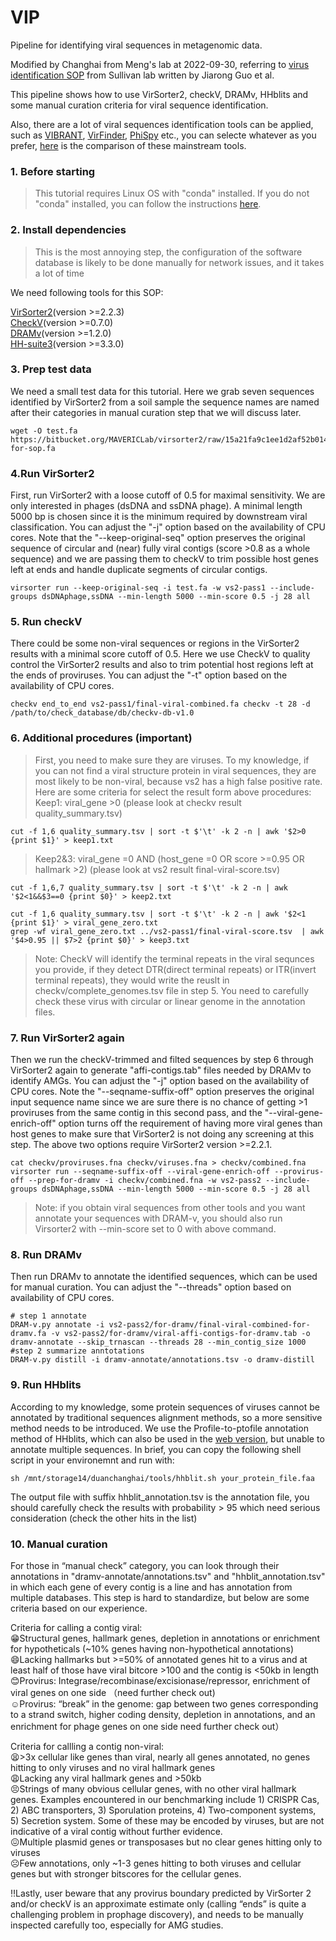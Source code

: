 # VIP

Pipeline for identifying viral sequences in metagenomic data.  

Modified by Changhai from Meng's lab at 2022-09-30, referring to [virus identification SOP](https://www.protocols.io/view/viral-sequence-identification-sop-with-virsorter2-5qpvoyqebg4o/v3?step=3) from Sullivan lab written by Jiarong Guo et al.  

This pipeline shows how to use VirSorter2, checkV, DRAMv, HHblits and some manual curation criteria for viral sequence identification.  

Also, there are a lot of viral sequences identification tools can be applied, such as [VIBRANT](https://github.com/AnantharamanLab/VIBRANT), [VirFinder](https://github.com/jessieren/VirFinder), [PhiSpy](https://github.com/linsalrob/PhiSpy) etc., you can selecte whatever as you prefer, [here](https://github.com/linsalrob/ProphagePredictionComparisons) is the comparison of these mainstream tools.  

### 1. Before starting
>This tutorial requires Linux OS with "conda" installed.  If you do not "conda" installed, you can follow the instructions [here](https://docs.conda.io/projects/conda/en/latest/user-guide/install/linux.html).  

### 2. Install dependencies
>This is the most annoying step,  the configuration of the software database is likely to be done manually for network issues, and it takes a lot of time  


We need following tools for this SOP:

[VirSorter2](https://github.com/jiarong/VirSorter2)(version >=2.2.3)  
[CheckV](https://bitbucket.org/berkeleylab/checkv/src/master/)(version >=0.7.0)  
[DRAMv](https://github.com/WrightonLabCSU/DRAM)(version >=1.2.0)  
[HH-suite3](https://github.com/soedinglab/hh-suite)(version >=3.3.0)  

### 3. Prep test data
We need a small test data for this tutorial. Here we grab seven sequences identified by VirSorter2 from a soil sample the sequence names are named after their categories in manual curation step that we will discuss later.

```
wget -O test.fa https://bitbucket.org/MAVERICLab/virsorter2/raw/15a21fa9c1ee1d2af52b0148b167292e549d356e/test/test-for-sop.fa
```

### 4.Run VirSorter2
First, run VirSorter2 with a loose cutoff of 0.5 for maximal sensitivity. We are only interested in phages (dsDNA and ssDNA phage). A minimal length 5000 bp is chosen since it is the minimum required by downstream viral classification. You can adjust the "-j" option based on the availability of CPU cores. Note that the "--keep-original-seq" option preserves the original sequence of circular and (near) fully viral contigs (score >0.8 as a whole sequence) and we are passing them to checkV to trim possible host genes left at ends and handle duplicate segments of circular contigs.
```
virsorter run --keep-original-seq -i test.fa -w vs2-pass1 --include-groups dsDNAphage,ssDNA --min-length 5000 --min-score 0.5 -j 28 all
```
### 5. Run checkV

There could be some non-viral sequences or regions in the VirSorter2 results with a minimal score cutoff of 0.5. Here we use CheckV to quality control the VirSorter2 results and also to trim potential host regions left at the ends of proviruses. You can adjust the "-t" option based on the availability of CPU cores.
```
checkv end_to_end vs2-pass1/final-viral-combined.fa checkv -t 28 -d /path/to/check_database/db/checkv-db-v1.0
```
### 6. Additional procedures (important)
> First, you need to make sure they are viruses. To my knowledge, if you can not find a viral structure protein in viral sequences, they are most likely to be non-viral, because vs2 has a high false positive rate.
> Here are some criteria for select the result form above procedures:  
> Keep1: viral_gene >0  (please look at checkv result quality_summary.tsv)  
```
cut -f 1,6 quality_summary.tsv | sort -t $'\t' -k 2 -n | awk '$2>0 {print $1}' > keep1.txt
```
> Keep2&3: viral_gene =0 AND (host_gene =0 OR score >=0.95 OR hallmark >2) (please look at vs2 result final-viral-score.tsv)  
```
cut -f 1,6,7 quality_summary.tsv | sort -t $'\t' -k 2 -n | awk '$2<1&&$3==0 {print $0}' > keep2.txt 
```
```
cut -f 1,6 quality_summary.tsv | sort -t $'\t' -k 2 -n | awk '$2<1 {print $1}' > viral_gene_zero.txt
grep -wf viral_gene_zero.txt ../vs2-pass1/final-viral-score.tsv  | awk '$4>0.95 || $7>2 {print $0}' > keep3.txt 
```

> Note: CheckV will identify the terminal repeats in the viral sequnces you provide, if they detect DTR(direct terminal repeats) or ITR(invert terminal repeats), they would write the reuslt in checkv/complete_genomes.tsv file in step 5. You need to carefully check these virus with circular or linear genome in the annotation files.

### 7. Run VirSorter2 again
Then we run the checkV-trimmed and filted sequences by step 6 through VirSorter2 again to generate "affi-contigs.tab" files needed by DRAMv to identify AMGs. You can adjust the "-j" option based on the availability of CPU cores. Note the "--seqname-suffix-off" option preserves the original input sequence name since we are sure there is no chance of getting >1 proviruses from the same contig in this second pass, and the "--viral-gene-enrich-off" option turns off the requirement of having more viral genes than host genes to make sure that VirSorter2 is not doing any screening at this step. The above two options require VirSorter2 version >=2.2.1.
``` 
cat checkv/proviruses.fna checkv/viruses.fna > checkv/combined.fna
virsorter run --seqname-suffix-off --viral-gene-enrich-off --provirus-off --prep-for-dramv -i checkv/combined.fna -w vs2-pass2 --include-groups dsDNAphage,ssDNA --min-length 5000 --min-score 0.5 -j 28 all
```
> Note: if you obtain viral sequences from other tools and you want annotate your sequences with DRAM-v, you should also run Virsorter2 with --min-score set to 0 with above command. 

### 8. Run DRAMv
Then run DRAMv to annotate the identified sequences, which can be used for manual curation. You can adjust the "--threads" option based on availability of CPU cores.
```
# step 1 annotate
DRAM-v.py annotate -i vs2-pass2/for-dramv/final-viral-combined-for-dramv.fa -v vs2-pass2/for-dramv/viral-affi-contigs-for-dramv.tab -o dramv-annotate --skip_trnascan --threads 28 --min_contig_size 1000
#step 2 summarize anntotations
DRAM-v.py distill -i dramv-annotate/annotations.tsv -o dramv-distill
```
### 9. Run HHblits
According to my knowledge, some protein sequences of viruses cannot be annotated by traditional sequences alignment methods, so a more sensitive method needs to be introduced. We use the Profile-to-ptofile annotation method of HHblits, which can also be used in the [web version](https://toolkit.tuebingen.mpg.de/tools/hhpred), but unable to annotate multiple sequences.
In brief, you can copy the following shell script in your environemnt and run with:
```
sh /mnt/storage14/duanchanghai/tools/hhblit.sh your_protein_file.faa
```
The output file with suffix hhblit_annotation.tsv is the annotation file, you should carefully check the results with probability > 95 which need serious consideration (check the other hits in the list)

### 10. Manual curation

For those in “manual check” category, you can look through their annotations in "dramv-annotate/annotations.tsv" and "hhblit_annotation.tsv" in which each gene of every contig is a line and has annotation from multiple databases. This step is hard to standardize, but below are some criteria based on our experience.

Criteria for calling a contig viral:  
😁Structural genes, hallmark genes, depletion in annotations or enrichment for hypotheticals (~10% genes having non-hypothetical annotations)  
😄Lacking hallmarks but >=50% of annotated genes hit to a virus and at least half of those have viral bitcore >100 and the contig is <50kb in length  
😊Provirus: Integrase/recombinase/excisionase/repressor, enrichment of viral genes on one side （need further check out)  
☺️Provirus: “break” in the genome: gap between two genes corresponding to a strand switch, higher coding density, depletion in annotations, and an enrichment for phage genes on one side  need further check out）


Criteria for callling a contig non-viral:  
😫>3x cellular like genes than viral, nearly all genes annotated, no genes hitting to only viruses and no viral hallmark genes  
😩Lacking any viral hallmark genes and >50kb  
😣Strings of many obvious cellular genes, with no other viral hallmark genes. Examples encountered in our benchmarking include 1) CRISPR Cas, 2) ABC transporters, 3) Sporulation proteins, 4) Two-component systems, 5) Secretion system. Some of these may be encoded by viruses, but are not indicative of a viral contig without further evidence.  
😖Multiple plasmid genes or transposases but no clear genes hitting only to viruses  
☹️Few annotations, only ~1-3 genes hitting to both viruses and cellular genes but with stronger bitscores for the cellular genes.  

‼️Lastly, user beware that any provirus boundary predicted by VirSorter 2 and/or checkV is an approximate estimate only (calling “ends” is quite a challenging problem in prophage discovery), and needs to be manually inspected carefully too, especially for AMG studies.
